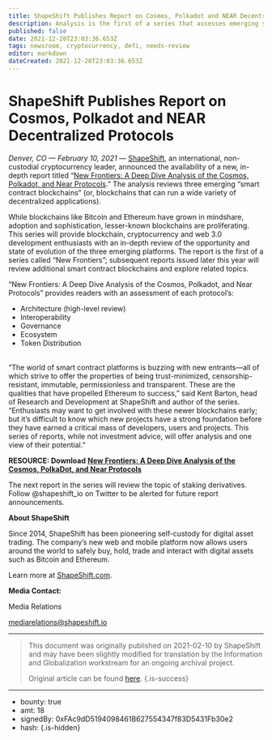 ```yaml
---
title: ShapeShift Publishes Report on Cosmos, Polkadot and NEAR Decentralized Protocols
description: Analysis is the first of a series that assesses emerging smart contract blockchains
published: false
date: 2021-12-20T23:03:36.653Z
tags: newsroom, cryptocurrency, defi, needs-review
editor: markdown
dateCreated: 2021-12-20T23:03:36.653Z
---
```


# ShapeShift Publishes Report on Cosmos, Polkadot and NEAR Decentralized Protocols

 *Denver, CO — February 10, 2021 —* [ShapeShift](https://shapeshift.com/), an international, non-custodial cryptocurrency leader, announced the availability of a new, in-depth report titled “[New Frontiers: A Deep Dive Analysis of the Cosmos, Polkadot, and Near Protocols](https://shapeshift.com/reports/new-frontiers).” The analysis reviews three emerging “smart contract blockchains” (or, blockchains that can run a wide variety of decentralized applications). 

While blockchains like Bitcoin and Ethereum have grown in mindshare, adoption and sophistication, lesser-known blockchains are proliferating. This series will provide blockchain, cryptocurrency and web 3.0 development enthusiasts with an in-depth review of the opportunity and state of evolution of the three emerging platforms. The report is the first of a series called “New Frontiers”; subsequent reports issued later this year will review additional smart contract blockchains and explore related topics.

“New Frontiers: A Deep Dive Analysis of the Cosmos, Polkadot, and Near Protocols” provides readers with an assessment of each protocol’s:<br/>

* Architecture (high-level review)
* Interoperability
* Governance
* Ecosystem
* Token Distribution

 <br/>“The world of smart contract platforms is buzzing with new entrants—all of which strive to offer the properties of being trust-minimized, censorship-resistant, immutable, permissionless and transparent. These are the qualities that have propelled Ethereum to success,” said Kent Barton, head of Research and Development at ShapeShift and author of the series. “Enthusiasts may want to get involved with these newer blockchains early; but it’s difficult to know which new projects have a strong foundation before they have earned a critical mass of developers, users and projects. This series of reports, while not investment advice, will offer analysis and one view of their potential.” 

**RESOURCE: Download** [**New Frontiers: A Deep Dive Analysis of the Cosmos, PolkaDot, and Near Protocols**](https://shapeshift.com/reports/new-frontiers) 

The next report in the series will review the topic of staking derivatives. Follow @shapeshift\_io on Twitter to be alerted for future report announcements. 

**About ShapeShift**<br/>

Since 2014, ShapeShift has been pioneering self-custody for digital asset trading. The company’s new web and mobile platform now allows users around the world to safely buy, hold, trade and interact with digital assets such as Bitcoin and Ethereum.

Learn more at [ShapeShift.com](https://shapeshift.com/).

**Media Contact:** 

Media Relations [ ](mailto:mediarelations@shapeshift.io)

[mediarelations@shapeshift.io](mailto:mediarelations@shapeshift.io)<br/>

---

> This document was originally published on 2021-02-10 by ShapeShift and may have been slightly modified for translation by the Information and Globalization workstream for an ongoing archival project.
>
> Original article can be found [here](https://shapeshift.com/newsroom/shapeshift-publishes-report-on-cosmos-polkadot-and-near-decentralized-protocols).
{.is-success}

---

- bounty: true
- amt: 18
- signedBy: 0xFAc9dD5194098461B627554347f83D5431Fb30e2
- hash: 
{.is-hidden}